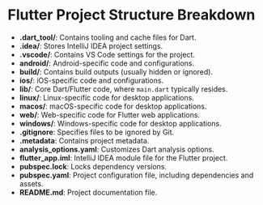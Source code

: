 
# Flutter Project Structure Breakdown

- **.dart_tool/**: Contains tooling and cache files for Dart.
- **.idea/**: Stores IntelliJ IDEA project settings.
- **.vscode/**: Contains VS Code settings for the project.
- **android/**: Android-specific code and configurations.
- **build/**: Contains build outputs (usually hidden or ignored).
- **ios/**: iOS-specific code and configurations.
- **lib/**: Core Dart/Flutter code, where `main.dart` typically resides.
- **linux/**: Linux-specific code for desktop applications.
- **macos/**: macOS-specific code for desktop applications.
- **web/**: Web-specific code for Flutter web applications.
- **windows/**: Windows-specific code for desktop applications.
- **.gitignore**: Specifies files to be ignored by Git.
- **.metadata**: Contains project metadata.
- **analysis_options.yaml**: Customizes Dart analysis options.
- **flutter_app.iml**: IntelliJ IDEA module file for the Flutter project.
- **pubspec.lock**: Locks dependency versions.
- **pubspec.yaml**: Project configuration file, including dependencies and assets.
- **README.md**: Project documentation file.